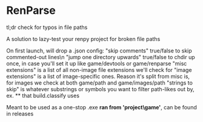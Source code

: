 # RenParse
tl;dr check for typos in file paths

A solution to lazy-test your renpy project for broken file paths

On first launch, will drop a .json config:
  "skip comments" true/false to skip commented-out lines\n
  "jump one directory upwards" true/false to chdir up once, in case you'll set it up like game/devtools or game/renparse
  "misc extensions" is a list of all non-image file extensions we'll check for
  "image extensions" is a list of image-specific ones. Reason it's split from misc is, for images we check at both game/path and game/images/path
  "strings to skip" is whatever substrings or symbols you want to filter path-likes out by, ex. ** that build.classify uses

Meant to be used as a one-stop .exe <b>ran from 'project\game'</b>, can be found in releases
